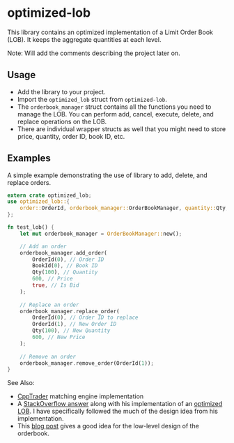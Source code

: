 # optimized-lob

This library contains an optimized implementation of a Limit Order Book (LOB). It keeps the aggregate quantities at each level. 

Note: Will add the comments describing the project later on.

## Usage

- Add the library to your project.
- Import the `optimized_lob` struct from `optimized-lob`.
- The `orderbook_manager` struct contains all the functions you need to manage the LOB. You can perform add, cancel, execute, delete, and replace operations on the LOB.
- There are individual wrapper structs as well that you might need to store price, quantity, order ID, book ID, etc.

## Examples
A simple example demonstrating the use of library to add, delete, and replace orders.
```rust
extern crate optimized_lob;
use optimized_lob::{
    order::OrderId, orderbook_manager::OrderBookManager, quantity::Qty, utils::BookId,
};

fn test_lob() {
    let mut orderbook_manager = OrderBookManager::new();

    // Add an order
    orderbook_manager.add_order(
        OrderId(0), // Order ID
        BookId(0), // Book ID
        Qty(100), // Quantity
        600, // Price
        true, // Is Bid
    );
    
    // Replace an order
    orderbook_manager.replace_order(
        OrderId(0), // Order ID to replace
        OrderId(1), // New Order ID
        Qty(100), // New Quantity
        600, // New Price
    );
    
    // Remove an order
    orderbook_manager.remove_order(OrderId(1));
}
```

See Also: 
- [CppTrader](https://github.com/chronoxor/CppTrader) matching engine implementation
- A [StackOverflow answer](https://quant.stackexchange.com/questions/3783/what-is-an-efficient-data-structure-to-model-order-book/32482#32482) along with his implementation of an [optimized LOB](https://github.com/charles-cooper/itch-order-book/). I have specifically followed the much of the design idea from his implementation.
- This [blog post](https://web.archive.org/web/20110219163448/http://howtohft.wordpress.com/2011/02/15/how-to-build-a-fast-limit-order-book/) gives a good idea for the low-level design of the orderbook.
